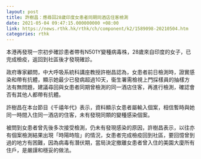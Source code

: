 ```yaml
---
layout: post
title: 許樹昌：應尋回28歲印度女患者同期同酒店住客檢測
date: 2021-05-04 09:47:15.000000000 +08:00
link: https://news.rthk.hk/rthk/ch/component/k2/1589098-20210504.htm
categories: rthk
---
```


本港再發現一宗初步確診患者帶有N501Y變種病毒株，28歲來自印度的女子，已完成檢疫，返回到社區後才發現確診。

政府專家顧問，中大呼吸系統科講座教授許樹昌認為，女患者前日檢測時，證實感染和帶有抗體，顯示她最少已發病超過10天，衞生署需檢視上門採樣員的抽樣方法有無問題，建議尋回與女患者同期曾檢測的同一酒店住客，再進行檢測，確認會否有其他人都帶有抗體。

許樹昌在本台節目《千禧年代》表示，資料顯示女患者屬輸入個案，相信暫時與她同一時間入住同一酒店的住客，未有發現同類的變種感染個案。

被問到女患者曾先後多次接受檢測，仍未有發現感染的原因，許樹昌表示，以往亦有個案檢測結果出現「時陽時陰」的情況，女患者完成檢疫回到社區，要回憶曾到過的地方有困難，因為病毒有潛伏期，當局決定撤離女患者曾入住的美園大廈所有住戶，是嚴謹和穩妥的做法。
